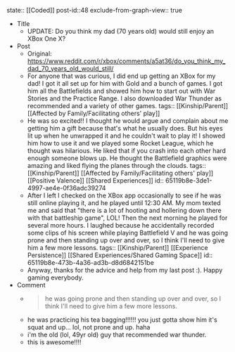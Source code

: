 state:: [[Coded]]
post-id::48
exclude-from-graph-view:: true

- Title
	- UPDATE: Do you think my dad (70 years old) would still enjoy an XBox One X?
- Post
	- Original: https://www.reddit.com/r/xbox/comments/a5at36/do_you_think_my_dad_70_years_old_would_still/
	- For anyone that was curious, I did end up getting an XBox for my dad! I got it all set up for him with Gold and a bunch of games. I got him all the Battlefields and showed him how to start out with War Stories and the Practice Range. I also downloaded War Thunder as recommended and a variety of other games.
	  tags:: [[Kinship/Parent]] [[Affected by Family/Facilitating others' play]]
	- He was so excited!! I thought he would argue and complain about me getting him a gift because that's what he usually does. But his eyes lit up when he unwrapped it and he couldn't wait to play it! I showed him how to use it and we played some Rocket League, which he thought was hilarious. He liked that if you crash into each other hard enough someone blows up. He thought the Battlefield graphics were amazing and liked flying the planes through the clouds.
	  tags:: [[Kinship/Parent]] [[Affected by Family/Facilitating others' play]] [[Positive Valence]] [[Shared Experiences]]
	  id:: 65119b8e-3de1-4997-ae4e-0f36adc39274
	- After I left I checked on the XBox app occasionally to see if he was still online playing it, and he played until 12:30 AM. My mom texted me and said that "there is a lot of hooting and hollering down there with that battleship game", LOL! Then the next morning he played for several more hours. I laughed because he accidentally recorded some clips of his screen while playing Battlefield V and he was going prone and then standing up over and over, so I think I'll need to give him a few more lessons.
	  tags:: [[Kinship/Parent]] [[Experience Persistence]] [[Shared Experiences/Shared Gaming Space]]
	  id:: 65119b8e-473b-4a36-ad3b-d8d6842151be
	- Anyway, thanks for the advice and help from my last post :). Happy gaming everybody.
- Comment
	- > he was going prone and then standing up over and over, so I think I'll need to give him a few more lessons.
	- he was practicing his tea bagging!!!!!! you just gotta show him it's squat and up... lol, not prone and up. haha
	- i'm the old (lol, 49yr old) guy that recommended war thunder.
	- this is awesome!!!!